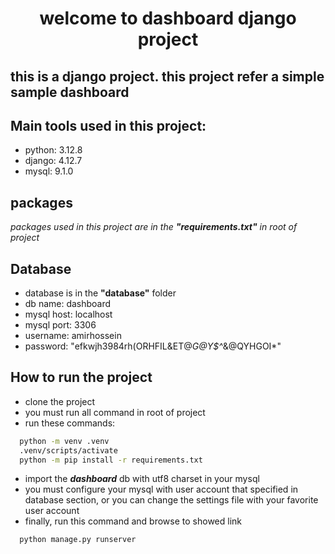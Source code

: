 <h1 style="text-align: center">welcome to dashboard django project</h1>
<h2>this is a django project. this project refer a simple sample dashboard</h2>

## Main tools used in this project:

- python: 3.12.8
- django: 4.12.7
- mysql:  9.1.0


## packages

<i>packages used in this project are in the <b>"requirements.txt"</b> in root of project</i>

## Database

- database is in the <b>"database"</b> folder
- db name:    dashboard
- mysql host: localhost
- mysql port: 3306
- username:   amirhossein
- password:   "efkwjh3984rh(ORHFIL&ET@*G@Y$^*&@QYHGOI*"


## How to run the project

- clone the project
- you must run all command in root of project
- run these commands:
```bash
  python -m venv .venv
  .venv/scripts/activate
  python -m pip install -r requirements.txt
```
- import the <b><i>dashboard</i></b> db with utf8 charset in your mysql
- you must configure your mysql with user account that specified in database section, or you can change the settings file with your favorite user account
- finally, run this command and browse to showed link
```bash
  python manage.py runserver
```
